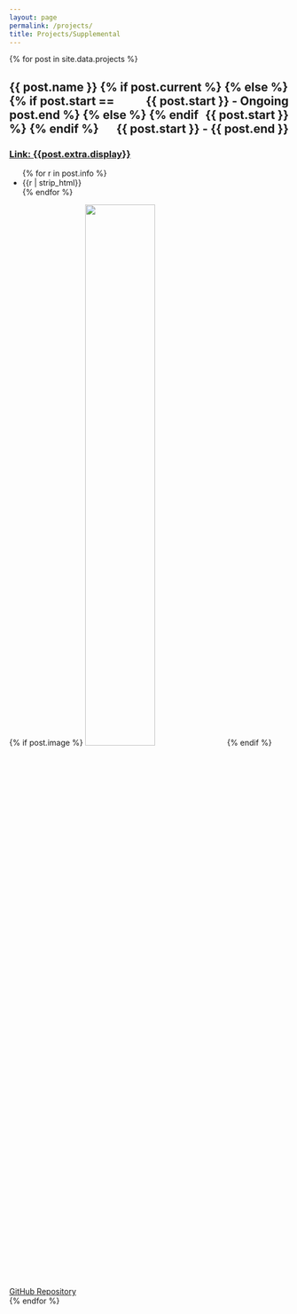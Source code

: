 ```yaml
---
layout: page
permalink: /projects/
title: Projects/Supplemental
---
```


<div class="posts">
  {% for post in site.data.projects %}
  <section class="post-entry">
    <h2 class="post-title">
    <p style="text-align:left;">
        {{ post.name }}
        {% if post.current %}
        <span style="float:right;">{{ post.start }} - Ongoing</span>
        {% else %}
        {% if post.start == post.end %}
        <span style="float:right;">{{ post.start }}</span>
        {% else %}
        <span style="float:right;">{{ post.start }} - {{ post.end }}</span>
        {% endif %}
        {% endif %}
        </p>
    </h2>
    <h3 class = "post-subheading">
    <a href= "{{ post.extra.link }}" target = "_blank">Link: {{post.extra.display}}</a>
    </h3>
    <ul>
    {% for r in post.info %}
        <li> {{r | strip_html}} </li>
    {% endfor %}
    </ul>
    {% if post.image %}
    <img src="{{ site.url }}{{ site.baseurl }}/images/{{ post.image }}" class="img-responsive" width="50%" />
    {% endif %}
      <a href= "{{ post.link }}" target = "_blank">GitHub Repository</a>
  </section>
  {% endfor %}

</div>